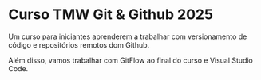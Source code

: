 # Curso TMW Git & Github 2025

Um curso para iniciantes aprenderem a trabalhar com versionamento de código e repositórios remotos dom Github.

Além disso, vamos trabalhar com GitFlow ao final do curso e Visual Studio Code.


